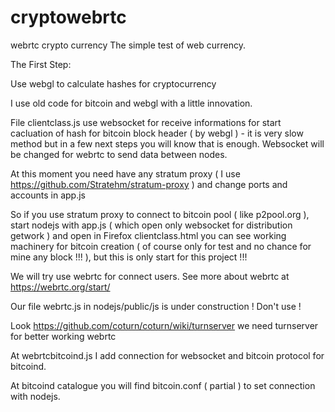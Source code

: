 # cryptowebrtc
webrtc crypto currency
The simple test of web currency.

The First Step:

Use webgl to calculate hashes for cryptocurrency

I use old code for bitcoin and webgl with a little innovation.

File clientclass.js use websocket for receive informations for start cacluation of hash for bitcoin block header ( by webgl ) - it is very slow method but in a few next steps you will know that is enough. Websocket will be changed for webrtc to send data between nodes.

At this moment you need have any stratum proxy ( I use https://github.com/Stratehm/stratum-proxy ) and change ports and accounts in app.js

So if you use stratum proxy to connect to bitcoin pool ( like p2pool.org ), start nodejs with app.js ( which open only websocket for distribution getwork ) and open in Firefox clientclass.html you can see working machinery for bitcoin creation ( of course only for test and no chance for mine any block !!! ), but this is only start for this project !!!

We will try use webrtc for connect users. See more about webrtc at https://webrtc.org/start/

Our file webrtc.js in nodejs/public/js is under construction ! Don't use !

Look https://github.com/coturn/coturn/wiki/turnserver we need turnserver for better working webrtc

At webrtcbitcoind.js I add connection for websocket and bitcoin protocol for bitcoind.

At bitcoind catalogue you will find bitcoin.conf ( partial ) to set connection with nodejs.
